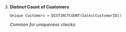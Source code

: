 3. **Distinct Count of Customers**  
   ```DAX 
   Unique Customers = DISTINCTCOUNT(Sales[CustomerID]) 
   ```  
   *Common for uniqueness checks.*
